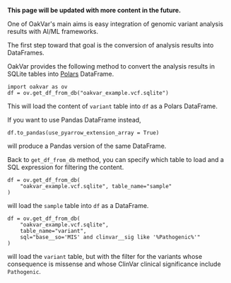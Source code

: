 **This page will be updated with more content in the future.**

One of OakVar's main aims is easy integration of genomic variant analysis results with AI/ML frameworks.

The first step toward that goal is the conversion of analysis results into DataFrames.

OakVar provides the following method to convert the analysis results in SQLite tables into [Polars](https://docs.pola.rs/py-polars/html/reference/) DataFrame.

    import oakvar as ov
    df = ov.get_df_from_db("oakvar_example.vcf.sqlite")

This will load the content of `variant` table into `df` as a Polars DataFrame.

If you want to use Pandas DataFrame instead, 

    df.to_pandas(use_pyarrow_extension_array = True)

will produce a Pandas version of the same DataFrame.

Back to `get_df_from_db` method, you can specify which table to load and a SQL expression for filtering the content.

    df = ov.get_df_from_db(
        "oakvar_example.vcf.sqlite", table_name="sample"
    )

will load the `sample` table into `df` as a DataFrame.

    df = ov.get_df_from_db(
        "oakvar_example.vcf.sqlite", 
        table_name="variant", 
        sql="base__so='MIS' and clinvar__sig like '%Pathogenic%'"
    )

will load the `variant` table, but with the filter for the variants whose consequence is missense and whose ClinVar clinical significance include `Pathogenic`.


